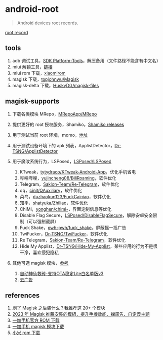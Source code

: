 # android-root
>   Android devices root records.

[root record](./root-record.md)

## tools

1.   adb 调试工具，[SDK Platform-Tools](https://developer.android.com/tools/releases/platform-tools?hl=zh-cn)，解压备用（文件路径不能含有中文名）
2.   miui 解锁工具，[链接](https://www.miui.com/unlock/index.html)
3.   miui rom 下载，[xiaomirom](https://xiaomirom.com/series/)
4.   magisk 下载，[topjohnwu/Magisk](https://github.com/topjohnwu/Magisk)
5.   magisk-delta 下载，[HuskyDG/magisk-files](https://github.com/HuskyDG/magisk-files/releases)

## magisk-supports

1.   下载各类模块 MRepo，[MRepoApp/MRepo](https://github.com/MRepoApp/MRepo)
2.   提供更好的 root 授权服务，Shamiko，[Shamiko releases](https://github.com/LSPosed/LSPosed.github.io/releases)
3.   用于测试当前 root 环境，momo，[地址](https://t.me/s/magiskalpha/517)
4.   用于测试设备环境下的 apk 列表，ApplistDetector，[Dr-TSNG/ApplistDetector](https://github.com/Dr-TSNG/ApplistDetector.git)
5.   用于魔改系统行为，LSPosed，[LSPosed/LSPosed](https://github.com/LSPosed/LSPosed.git)
     1.   KTweak，[tytydraco/KTweak-Android-App](https://github.com/tytydraco/KTweak-Android-App.git)，优化手机省电
     2.   哔哩哔哩，[yujincheng08/BiliRoaming](https://github.com/yujincheng08/BiliRoaming.git)，软件优化
     3.   Telegram，[Sakion-Team/Re-Telegram](https://github.com/Sakion-Team/Re-Telegram.git)，软件优化
     4.   qq，[cinit/QAuxiliary](https://github.com/cinit/QAuxiliary.git)，软件优化
     5.   菜鸟，[duzhaokun123/FuckCainiao](https://github.com/duzhaokun123/FuckCainiao.git)，软件优化
     6.   知乎，[shatyuka/Zhiliao](https://github.com/shatyuka/Zhiliao.git)，软件优化
     7.   ChiMi，[yonghen/chimi-](https://github.com/yonghen/chimi-)，界面定制信息等优化
     8.   Disable Flag Secure，[LSPosed/DisableFlagSecure](https://github.com/LSPosed/DisableFlagSecure.git)，解除安卓安全限制（可以强制截屏）
     9.   Fuck Shake，[pwh-pwh/fuck_shake](https://github.com/pwh-pwh/fuck_shake.git)，屏蔽摇一摇广告
     10.   TwiFucker，[Dr-TSNG/TwiFucker](https://github.com/Dr-TSNG/TwiFucker.git)，软件优化
     11.   Re Telegram，[Sakion-Team/Re-Telegram](https://github.com/Sakion-Team/Re-Telegram.git)，软件优化
     12.   Hide My Applist，[Dr-TSNG/Hide-My-Applist](https://github.com/Dr-TSNG/Hide-My-Applist.git)，某些应用的行为不是很干净，喜欢侵犯隐私
6.   其他可选 magisk 模块，[参考](https://magisk.suchenqaq.club/query.php?file_type=magisk&is_classification_list=true)

     1.   [自动神仙救砖-支持OTA稳定Lite白名单版v3](https://downloads1.suchenqaq.club/magisk_module/system_optimization/%E8%87%AA%E5%8A%A8%E7%A5%9E%E4%BB%99%E6%95%91%E7%A0%96-%E6%94%AF%E6%8C%81OTA%E7%A8%B3%E5%AE%9ALite%E7%99%BD%E5%90%8D%E5%8D%95%E7%89%88v3v35.zip)
     2.   [去广告](https://downloads1.suchenqaq.club/magisk_module/system_optimization/%E5%8E%BB%E5%B9%BF%E5%91%8A-%E6%A9%B4%E7%82%ABv114(115).zip)

## references

1.   [刷了 Magisk 之后装什么？我推荐这 20+ 个模块](https://sspai.com/post/68531)
2.   [2023 年 Magisk 推薦安裝的模組，提升手機效能、擋廣告、自定義主題](https://ivonblog.com/posts/magisk-recommended-modules/)
3.   [一加手机官方 ROM 下载](https://yun.daxiaamu.com/OnePlus_Roms/)
4.   [一加手机 magisk 模块下载](https://yun.daxiaamu.com/files/magisk%E6%A8%A1%E5%9D%97/)
5.   [小米 rom 下载](https://xiaomirom.com/series/)
